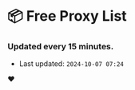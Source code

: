 # :package: Free Proxy List
### Updated every 15 minutes.

- Last updated: `2024-10-07 07:24`

:heart:
